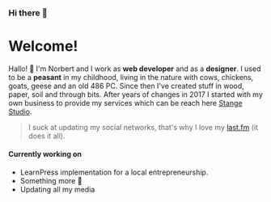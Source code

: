 ### Hi there 👋
# Welcome!

Hallo! :wave: I'm Norbert and I work as **web developer** and as a **designer**. I used to be a **peasant** in my childhood, living in the nature with cows, chickens, goats, geese and an old 486 PC. Since then I've created stuff in wood, paper, soil and through bits. 
After years of changes in 2017 I started with my own business to provide my services which can be reach here [Stange Studio](https://stangestudio.com/).
> I suck at updating my social networks, that's why I love my [last.fm](https://www.last.fm/es/user/N0rb3r7/) (it does it all).

#### Currently working on

* LearnPress implementation for a local entrepreneurship.
* Something more :thinking: 
* Updating all my media
<!--
**n0rb3r7/n0rb3r7** is a ✨ _special_ ✨ repository because its `README.md` (this file) appears on your GitHub profile.

Here are some ideas to get you started:

- 🔭 I’m currently working on ...
- 🌱 I’m currently learning ...
- 👯 I’m looking to collaborate on ...
- 🤔 I’m looking for help with ...
- 💬 Ask me about ...
- 📫 How to reach me: ...
- 😄 Pronouns: ...
- ⚡ Fun fact: ...
-->
